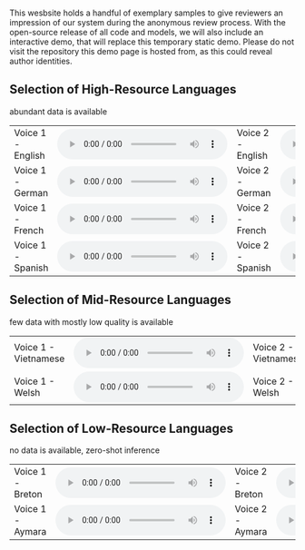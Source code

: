 <img align="center" src="resources/literally_one_white_pixel.png" style="  display: block; margin-left: auto;
margin-right: auto; width: 0%;" />

This wesbsite holds a handful of exemplary samples to give reviewers an impression of our system during the anonymous review process. With the open-source release of all code and models, we will also include an interactive demo, that will replace this temporary static demo. Please do not visit the repository this demo page is hosted from, as this could reveal author identities.

## Selection of High-Resource Languages 
abundant data is available
<html>
    <table style='width: 100%;'>
        <tr>
            <td>Voice 1 - English</td>
            <td><audio controls="" ><source src="resources/sup/1.wav" type="audio/wav"></audio></td>
            <td>Voice 2 - English</td>
            <td><audio controls="" ><source src="resources/sup/2.wav" type="audio/wav"></audio></td></tr>
        <tr>
            <td>Voice 1 - German</td>
            <td><audio controls="" ><source src="resources/sup/3.wav" type="audio/wav"></audio></td>
            <td>Voice 2 - German</td>
            <td><audio controls="" ><source src="resources/sup/4.wav" type="audio/wav"></audio></td></tr>
        <tr>
            <td>Voice 1 - French</td>
            <td><audio controls="" ><source src="resources/sup/5.wav" type="audio/wav"></audio></td>
            <td>Voice 2 - French</td>
            <td><audio controls="" ><source src="resources/sup/6.wav" type="audio/wav"></audio></td></tr>
        <tr>
            <td>Voice 1 - Spanish</td>
            <td><audio controls="" ><source src="resources/sup/7.wav" type="audio/wav"></audio></td>
            <td>Voice 2 - Spanish</td>
            <td><audio controls="" ><source src="resources/sup/8.wav" type="audio/wav"></audio></td></tr>
    </table>
</html>

## Selection of Mid-Resource Languages 
few data with mostly low quality is available
<html>
    <table style='width: 100%;'>
        <tr>
            <td>Voice 1 - Vietnamese</td>
            <td><audio controls="" ><source src="resources/sup/9.wav" type="audio/wav"></audio></td>
            <td>Voice 2 - Vietnamese</td>
            <td><audio controls="" ><source src="resources/sup/10.wav" type="audio/wav"></audio></td></tr>
        <tr>
            <td>Voice 1 - Welsh</td>
            <td><audio controls="" ><source src="resources/sup/11.wav" type="audio/wav"></audio></td>
            <td>Voice 2 - Welsh</td>
            <td><audio controls="" ><source src="resources/sup/12.wav" type="audio/wav"></audio></td></tr>
    </table>
</html>


## Selection of Low-Resource Languages 
no data is available, zero-shot inference
<html>
    <table style='width: 100%;'>
        <tr>
            <td>Voice 1 - Breton</td>
            <td><audio controls="" ><source src="resources/sup/13.wav" type="audio/wav"></audio></td>
            <td>Voice 2 - Breton</td>
            <td><audio controls="" ><source src="resources/sup/14.wav" type="audio/wav"></audio></td></tr>
        <tr>
            <td>Voice 1 - Aymara</td>
            <td><audio controls="" ><source src="resources/sup/15.wav" type="audio/wav"></audio></td>
            <td>Voice 2 - Aymara</td>
            <td><audio controls="" ><source src="resources/sup/16.wav" type="audio/wav"></audio></td></tr>
    </table>

</html>

